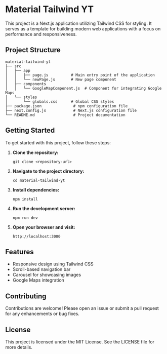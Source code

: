 # Material Tailwind YT

This project is a Next.js application utilizing Tailwind CSS for styling. It serves as a template for building modern web applications with a focus on performance and responsiveness.

## Project Structure

```
material-tailwind-yt
├── src
│   ├── app
│   │   ├── page.js          # Main entry point of the application
│   │   └── newPage.js       # New page component
│   ├── components
│   │   └── GoogleMapComponent.js  # Component for integrating Google Maps
│   └── styles
│       └── globals.css      # Global CSS styles
├── package.json              # npm configuration file
├── next.config.js            # Next.js configuration file
└── README.md                 # Project documentation
```

## Getting Started

To get started with this project, follow these steps:

1. **Clone the repository:**
   ```
   git clone <repository-url>
   ```

2. **Navigate to the project directory:**
   ```
   cd material-tailwind-yt
   ```

3. **Install dependencies:**
   ```
   npm install
   ```

4. **Run the development server:**
   ```
   npm run dev
   ```

5. **Open your browser and visit:**
   ```
   http://localhost:3000
   ```

## Features

- Responsive design using Tailwind CSS
- Scroll-based navigation bar
- Carousel for showcasing images
- Google Maps integration

## Contributing

Contributions are welcome! Please open an issue or submit a pull request for any enhancements or bug fixes.

## License

This project is licensed under the MIT License. See the LICENSE file for more details.